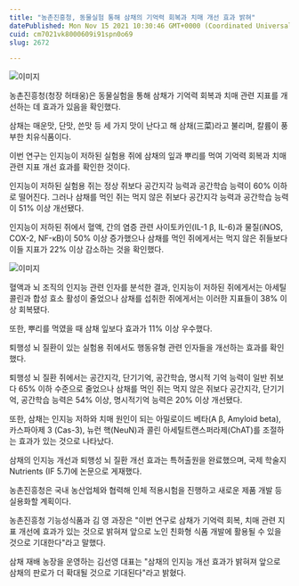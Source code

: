 ```yaml
---
title: "농촌진흥청, 동물실험 통해 삼채의 기억력 회복과 치매 개선 효과 밝혀"
datePublished: Mon Nov 15 2021 10:30:46 GMT+0000 (Coordinated Universal Time)
cuid: cm7021vk8000609i91spn0o69
slug: 2672

---
```



![이미지](https://cdn.hashnode.com/res/hashnode/image/upload/v1739252530060/e42baa76-79dc-40e8-869f-d1e734aafe50.jpeg)

농촌진흥청(청장 허태웅)은 동물실험을 통해 삼채가 기억력 회복과 치매 관련 지표를 개선하는 데 효과가 있음을 확인했다.

삼채는 매운맛, 단맛, 쓴맛 등 세 가지 맛이 난다고 해 삼채(三菜)라고 불리며, 칼륨이 풍부한 치유식품이다.

이번 연구는 인지능이 저하된 실험용 쥐에 삼채의 잎과 뿌리를 먹여 기억력 회복과 치매 관련 지표 개선 효과를 확인한 것이다.

인지능이 저하된 실험용 쥐는 정상 쥐보다 공간지각 능력과 공간학습 능력이 60% 이하로 떨어진다. 그러나 삼채를 먹인 쥐는 먹지 않은 쥐보다 공간지각 능력과 공간학습 능력이 51% 이상 개선됐다.

인지능이 저하된 쥐에서 혈액, 간의 염증 관련 사이토카인(IL-1 β, IL-6)과 물질(iNOS, COX-2, NF-κB)이 50% 이상 증가했으나 삼채를 먹인 쥐에게서는 먹지 않은 쥐들보다 이들 지표가 22% 이상 감소하는 것을 확인했다.

![이미지](https://cdn.hashnode.com/res/hashnode/image/upload/v1739252531820/debd6537-a8ff-46c7-a355-85a11447a8a9.jpeg)

혈액과 뇌 조직의 인지능 관련 인자를 분석한 결과, 인지능이 저하된 쥐에게서는 아세틸콜린과 합성 효소 활성이 줄었으나 삼채를 섭취한 쥐에게서는 이러한 지표들이 38% 이상 회복됐다.

또한, 뿌리를 먹였을 때 삼채 잎보다 효과가 11% 이상 우수했다.

퇴행성 뇌 질환이 있는 실험용 쥐에서도 행동유형 관련 인자들을 개선하는 효과를 확인했다.

퇴행성 뇌 질환 쥐에서는 공간지각, 단기기억, 공간학습, 명시적 기억 능력이 일반 쥐보다 65% 이하 수준으로 줄었으나 삼채를 먹인 쥐는 먹지 않은 쥐보다 공간지각, 단기기억, 공간학습 능력은 54% 이상, 명시적기억 능력은 20% 이상 개선됐다.

또한, 삼채는 인지능 저하와 치매 원인이 되는 아밀로이드 베타(A β, Amyloid beta), 카스파아제 3 (Cas-3), 뉴런 핵(NeuN)과 콜린 아세틸트랜스퍼라제(ChAT)를 조절하는 효과가 있는 것으로 나타났다.

삼채의 인지능 개선과 퇴행성 뇌 질환 개선 효과는 특허출원을 완료했으며, 국제 학술지 Nutrients (IF 5.7)에 논문으로 게재했다.

농촌진흥청은 국내 농산업체와 협력해 인체 적용시험을 진행하고 새로운 제품 개발 등 실용화할 계획이다.

농촌진흥청 기능성식품과 김 영 과장은 "이번 연구로 삼채가 기억력 회복, 치매 관련 지표 개선에 효과가 있는 것으로 밝혀져 앞으로 노인 친화형 식품 개발에 활용될 수 있을 것으로 기대한다"라고 말했다.

삼채 재배 농장을 운영하는 김선영 대표는 "삼채의 인지능 개선 효과가 밝혀져 앞으로 삼채의 판로가 더 확대될 것으로 기대된다"라고 밝혔다.
